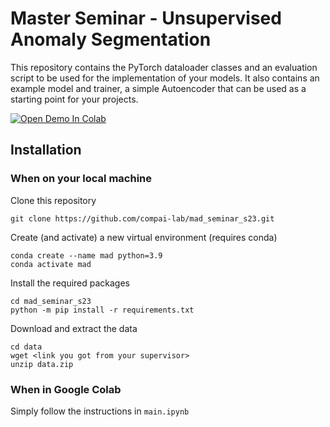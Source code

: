 # Master Seminar - Unsupervised Anomaly Segmentation

This repository contains the PyTorch dataloader classes and an evaluation script
to be used for the implementation of your models.
It also contains an example model and trainer, a simple Autoencoder that can be
used as a starting point for your projects.

[![Open Demo In Colab](https://colab.research.google.com/assets/colab-badge.svg)](https://colab.research.google.com/github/compai-lab/mad_seminar_s23/blob/main/main.ipynb)

## Installation

### When on your local machine

Clone this repository
```shell
git clone https://github.com/compai-lab/mad_seminar_s23.git
```

Create (and activate) a new virtual environment (requires conda)
```shell
conda create --name mad python=3.9
conda activate mad
```

Install the required packages
```shell
cd mad_seminar_s23
python -m pip install -r requirements.txt
```

Download and extract the data
```shell
cd data
wget <link you got from your supervisor>
unzip data.zip
```

### When in Google Colab

Simply follow the instructions in `main.ipynb`
